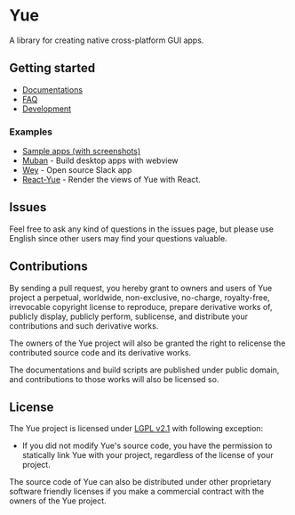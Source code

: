 # Yue

A library for creating native cross-platform GUI apps.

## Getting started

* [Documentations](http://libyue.com)
* [FAQ](https://github.com/yue/yue/blob/master/docs/guides/faq.md)
* [Development](https://github.com/yue/yue/blob/master/docs/development)

### Examples

* [Sample apps (with screenshots)](https://github.com/yue/yue-sample-apps)
* [Muban](https://github.com/yue/muban) - Build desktop apps with webview
* [Wey](https://github.com/yue/wey) - Open source Slack app
* [React-Yue](https://github.com/oyyd/react-yue) - Render the views of Yue with React.

## Issues

Feel free to ask any kind of questions in the issues page, but please use
English since other users may find your questions valuable.

## Contributions

By sending a pull request, you hereby grant to owners and users of Yue project a
perpetual, worldwide, non-exclusive, no-charge, royalty-free, irrevocable
copyright license to reproduce, prepare derivative works of, publicly display,
publicly perform, sublicense, and distribute your contributions and such
derivative works.

The owners of the Yue project will also be granted the right to relicense the
contributed source code and its derivative works.

The documentations and build scripts are published under public domain, and
contributions to those works will also be licensed so.

## License

The Yue project is licensed under [LGPL v2.1][license] with following exception:

* If you did not modify Yue's source code, you have the permission to statically
  link Yue with your project, regardless of the license of your project.

The source code of Yue can also be distributed under other proprietary software
friendly licenses if you make a commercial contract with the owners of the Yue
project.

[license]: https://github.com/yue/yue/blob/master/LICENSE

